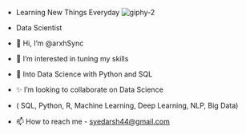 - Learning New Things Everyday                                                          ![giphy-2](https://user-images.githubusercontent.com/88678816/133068569-82e1cfc5-9326-4473-8b9c-17e6104425b7.gif)

- Data Scientist                                                           
- 👋 Hi, I’m @arxhSync
- 👀 I’m interested in tuning my skills
- 🌱 Into Data Science with Python and SQL
- ✨ I’m looking to collaborate on Data Science
- ( SQL, Python, R, Machine Learning, Deep Learning, NLP, Big Data)
- 📫 How to reach me - syedarsh44@gmail.com








<!---
arxhSync/arxhSync is a ✨ special ✨ repository because its `README.md` (this file) appears on your GitHub profile.
You can click the Preview link to take a look at your changes.
--->
